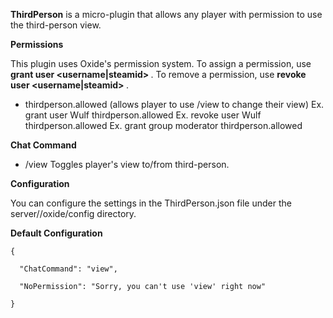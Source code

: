 **ThirdPerson**  is a micro-plugin that allows any player with permission to use the third-person view.

**Permissions** 

This plugin uses Oxide's permission system. To assign a permission, use **grant user <username|steamid> <permission>** . To remove a permission, use **revoke user <username|steamid> <permission>** .


* thirdperson.allowed (allows player to use /view to change their view)
Ex. grant user Wulf thirdperson.allowed
Ex. revoke user Wulf thirdperson.allowed
Ex. grant group moderator thirdperson.allowed

**Chat Command** 


* /view
Toggles player's view to/from third-person.

**Configuration** 

You can configure the settings in the ThirdPerson.json file under the server/<identity>/oxide/config directory.

**Default Configuration** 

````
{

  "ChatCommand": "view",

  "NoPermission": "Sorry, you can't use 'view' right now"

}
````